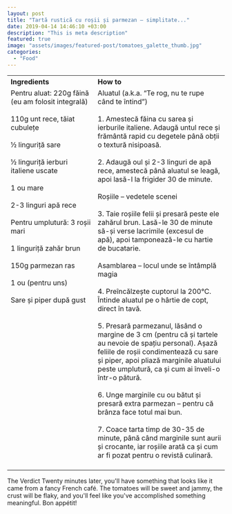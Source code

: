 ```yaml
---
layout: post
title: "Tartă rustică cu roșii și parmezan – simplitate..."
date: 2019-04-14 14:46:10 +03:00
description: "This is meta description"
featured: true
image: "assets/images/featured-post/tomatoes_galette_thumb.jpg"
categories: 
  - "Food"
---
```


<table style="width: 100%; border-collapse: collapse;">
  <tr>
    <th style="text-align: left;width: 40%;vertical-align: top;">Ingredients</th>
    <th style="text-align: left;width: 60%;vertical-align: top;">How to</th>
  </tr>
  <tr>
    <td style="text-align: left;width: 40%;vertical-align: top;">
      Pentru aluat:
      220g făină (eu am folosit integrală) <br><br>
      110g unt rece, tăiat cubulețe <br><br>
      ½ linguriță sare <br><br>
      ½ linguriță ierburi italiene uscate <br><br>
      1 ou mare <br><br>
      2-3 linguri apă rece <br><br>
      Pentru umplutură:
      3 roșii mari <br><br>
      1 linguriță zahăr brun <br><br>
      150g parmezan ras <br><br>
      1 ou (pentru uns) <br><br>
      Sare și piper după gust <br><br>
    </td>
    <td style="text-align: left;width: 60%;vertical-align: top;">
      Aluatul (a.k.a. “Te rog, nu te rupe când te întind”)<br><br>
      1. Amestecă făina cu sarea și ierburile italiene. Adaugă untul rece și frământă rapid cu degetele până obții o textură nisipoasă. <br><br> 
      2. Adaugă oul și 2-3 linguri de apă rece, amestecă până aluatul se leagă, apoi lasă-l la frigider 30 de minute. <br><br>
      Roșiile – vedetele scenei<br><br>
      3. Taie roșiile felii și presară peste ele zahărul brun. Lasă-le 30 de minute să-și verse lacrimile (excesul de apă), apoi tamponează-le cu hartie de bucatarie.<br><br>
      Asamblarea – locul unde se întâmplă magia<br><br>
      4. Preîncălzește cuptorul la 200°C. Întinde aluatul pe o hârtie de copt, direct în tavă. <br><br>
      5. Presară parmezanul, lăsând o margine de 3 cm (pentru că și tartele au nevoie de spațiu personal). Așază feliile de roșii condimentează cu sare și piper, apoi pliază marginile aluatului peste umplutură, ca și cum ai înveli-o într-o pătură.<br><br>
      6. Unge marginile cu ou bătut și presară extra parmezan – pentru că brânza face totul mai bun.<br><br>
      7. Coace tarta timp de 30-35 de minute, până când marginile sunt aurii și crocante, iar roșiile arată ca și cum ar fi pozat pentru o revistă culinară.<br><br>
    </td>
  </tr>
</table>


The Verdict
Twenty minutes later, you'll have something that looks like it came from a fancy French café. The tomatoes will be sweet and jammy, the crust will be flaky, and you'll feel like you've accomplished something meaningful.
Bon appétit!
